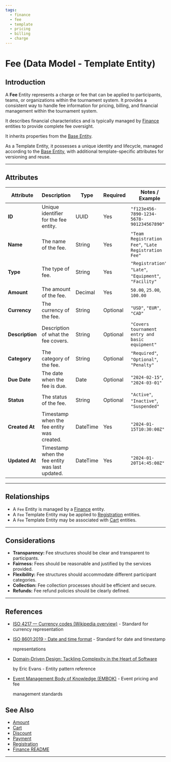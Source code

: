 ```yaml
---
tags:
  - finance
  - fee
  - template
  - pricing
  - billing
  - charge
---
```


# **Fee** (Data Model - Template Entity)

## **Introduction**

A **Fee** Entity represents a charge or fee that can be applied to participants, teams, or organizations within the
tournament system. It provides a consistent way to handle fee information for pricing, billing, and financial management
within the tournament system.

It describes financial characteristics and is typically managed by [Finance](../finance/finance.md)
entities to provide complete fee oversight.

It inherits properties from the [Base Entity](../foundation/base_entity.md).

As a Template Entity, it possesses a unique identity and lifecycle, managed according to the [Base Entity](../foundation/base_entity.md), with additional template-specific attributes for versioning and reuse.

---

## **Attributes**

| Attribute       | Description                                     | Type     | Required | Notes / Example                                         |
| --------------- | ----------------------------------------------- | -------- | -------- | ------------------------------------------------------- |
| **ID**          | Unique identifier for the fee entity.           | UUID     | Yes      | `"f123e456-7890-1234-5678-901234567890"`                |
| **Name**        | The name of the fee.                            | String   | Yes      | `"Team Registration Fee"`, `"Late Registration Fee"`    |
| **Type**        | The type of fee.                                | String   | Yes      | `"Registration"`, `"Late"`, `"Equipment"`, `"Facility"` |
| **Amount**      | The amount of the fee.                          | Decimal  | Yes      | `50.00`, `25.00`, `100.00`                              |
| **Currency**    | The currency of the fee.                        | String   | Optional | `"USD"`, `"EUR"`, `"CAD"`                               |
| **Description** | Description of what the fee covers.             | String   | Optional | `"Covers tournament entry and basic equipment"`         |
| **Category**    | The category of the fee.                        | String   | Optional | `"Required"`, `"Optional"`, `"Penalty"`                 |
| **Due Date**    | The date when the fee is due.                   | Date     | Optional | `"2024-02-15"`, `"2024-03-01"`                          |
| **Status**      | The status of the fee.                          | String   | Optional | `"Active"`, `"Inactive"`, `"Suspended"`                 |
| **Created At**  | Timestamp when the fee entity was created.      | DateTime | Yes      | `"2024-01-15T10:30:00Z"`                                |
| **Updated At**  | Timestamp when the fee entity was last updated. | DateTime | Yes      | `"2024-01-20T14:45:00Z"`                                |

---

## **Relationships**

- A `Fee` Entity is managed by a [Finance](../finance/finance.md) entity.
- A `Fee` Template Entity may be applied to [Registration](../registration/registration.md) entities.
- A `Fee` Template Entity may be associated with [Cart](../finance/cart.md) entities.

---

## **Considerations**

- **Transparency:** Fee structures should be clear and transparent to participants.
- **Fairness:** Fees should be reasonable and justified by the services provided.
- **Flexibility:** Fee structures should accommodate different participant categories.
- **Collection:** Fee collection processes should be efficient and secure.
- **Refunds:** Fee refund policies should be clearly defined.

---

## References

- [ISO 4217 — Currency codes (Wikipedia overview)](https://en.wikipedia.org/wiki/ISO_4217) - Standard for currency representation
- [ISO 8601:2019 - Date and time format](https://www.iso.org/standard/70907.html) - Standard for date and timestamp

  representations

- [Domain-Driven Design: Tackling Complexity in the Heart of Software](https://www.amazon.com/Domain-Driven-Design-Tackling-Complexity-Software/dp/0321125215)

  by Eric Evans - Entity pattern reference

- [Event Management Body of Knowledge (EMBOK)](https://www.embok.org/index.php/embok-model) - Event pricing and fee

  management standards

## See Also

- [Amount](../finance/amount.md)
- [Cart](../finance/cart.md)
- [Discount](../finance/discount.md)
- [Payment](../finance/payment.md)
- [Registration](../registration/registration.md)
- [Finance README](../finance/README.md)

---
